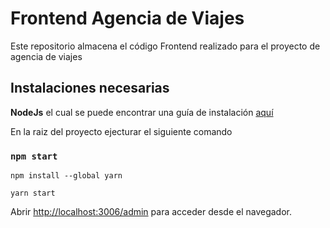 # Frontend Agencia de Viajes
Este repositorio almacena el código Frontend realizado para el proyecto de agencia de viajes
## Instalaciones necesarias 

**NodeJs** el cual se puede encontrar una guía de instalación [aquí](https://nodejs.org/en/download/package-manager)

En la raiz del proyecto ejecturar el siguiente comando

### `npm start`
```
npm install --global yarn
```
```
yarn start
```
Abrir [http://localhost:3006/admin](http://localhost:3006/admin) para acceder desde el navegador.
